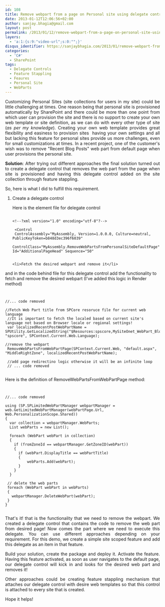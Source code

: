 ```yaml
---
id: 108
title: Remove webpart from a page on Personal site using delegate control
date: 2013-01-12T12:06:56+02:00
author: sanjay.bhagia@gmail.com
layout: post
permalink: /2013/01/12/remove-webpart-from-a-page-on-personal-site-using-delegate-control/
layers:
  - 'a:1:{s:9:"video-url";s:0:"";}'
disqus_identifier: https://sanjaybhagia.com/2013/01/remove-webpart-from-a-page-on-personal-site-using-delegate-control/
categories:
  - 'C#'
  - SharePoint
tags:
  - Delegate Controls
  - Feature Stappling
  - Feaures
  - Personal Site
  - WebParts
---
```

<p style="text-align:justify;">Customizing Personal Sites (site collections for users in my site) could be little challenging at times. One reason being that personal site is provisioned automatically by SharePoint and there could be more than one point from which user can provision the site and there is no support to create your own web template or site definition, as we can do with every other type of site (<em>as per my knowledge</em>). Creating your own web template provides great flexibility and easiness to provision sites  having your own settings and all but lacking this feature for personal sites provide us more challenges, even for small customizations at times. In a recent project, one of the customer's wish was to remove "Recent Blog Posts" web part from default page when user provisions the personal site.</p>
<p style="text-align:justify;"><strong>Solution</strong>: After trying out different approaches the final solution turned out to create a delegate control that removes the web part from the page when site is provisioned and having this delegate control added on the site collection through feature stappling.</p>
So, here is what I did to fulfill this requirement.
<ol>
	<li>Create a delegate control</li>

Here is the element file for delegate control

<pre><code class="xml">
&lt;!--?xml version=&quot;1.0&quot; encoding=&quot;utf-8&quot;?--&gt;

 &lt;Control
 ControlAssembly=&quot;MyAssembly, Version=1.0.0.0, Culture=neutral, PublicKeyToken=b848d3ec396f6039&quot;
 ControlClass=&quot;MyAssembly.RemoveWebPartsFromPersonalSiteDefaultPage&quot; Id=&quot;AdditionalPageHead&quot; Sequence=&quot;50&quot;

</code></pre>

	<li>Fetch the desired webpart and remove it</li>
</ol>
and in the code behind file for this delegate control add the functionality to fetch and remove the desired webpart (I've added this logic in Render method)

<pre><code class="csharp">

//... code removed

//Fetch Web Part title from SPCore resoruce file for current web language
 //It is important to fetch the localed based on current site's language not based on Browser locale or regional settings!
 var localizedRecentPostWebPartName = SPUtility.GetLocalizedString(&quot;$Resources:spscore,MySiteOnet_WebPart_Blog&quot;, &quot;spscore&quot;, SPContext.Current.Web.Language);

//remove the webpart
 RemoveWebPartsFromWebPartPage(SPContext.Current.Web, &quot;default.aspx&quot;, &quot;MiddleRightZone&quot;, localizedRecentPostWebPartName);

 //add page redirectino logic otherwise it will be an infinite loop
 // ... code removed

</code></pre>

Here is the definition of RemoveWebPartsFromWebPartPage method:

<pre><code class="csharp">

//... code removed

using (SP.SPLimitedWebPartManager webpartManager = web.GetLimitedWebPartManager(webPartPage.Url, Web.PersonalizationScope.Shared))
{
  var collection = webpartManager.WebParts;
  List webParts = new List();

  foreach (WebPart webPart in collection)
  {
    if (fromZoneId == webpartManager.GetZoneID(webPart))
    {
      if (webPart.DisplayTitle == webPartTitle)
      {
          webParts.Add(webPart);
      }
    }
  }

 // delete the web parts
 foreach (WebPart webPart in webParts)
 {
   webpartManager.DeleteWebPart(webPart);
 }
}

</code></pre>
<p style="text-align:justify;">That's it! that is the functionality that we need to remove the webpart. We created a delegate control that contains the code to remove the web part from desired page! Now comes the part where we need to execute this delegate. You can use different approaches depending on your requirement. For this demo, we create a simple site scoped feature and add this delegate as an item in that feature.</p>
<p style="text-align:justify;">Build your solution, create the package and deploy it. Activate the feature. Having this feature activated, as soon as user navigates to the default page, our delegate control will kick in and looks for the desired web part and removes it!</p>
<p style="text-align:justify;">Other approaches could be creating feature stappling mechanism that attaches our delegate control with desire web templates so that this control is attached to every site that is created.</p>
Hope it helps!